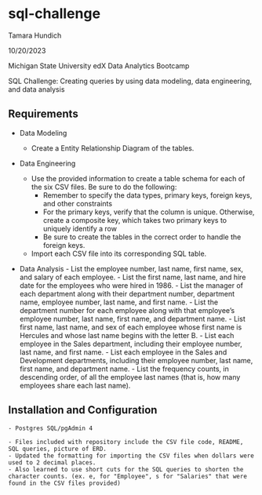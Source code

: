 # sql-challenge

Tamara Hundich

  10/20/2023

  Michigan State University edX Data Analytics Bootcamp 

  SQL Challenge: Creating queries by using data modeling, data engineering, and data analysis
## Requirements
  - Data Modeling
    - Create a Entity Relationship Diagram of the tables. 

  - Data Engineering
    - Use the provided information to create a table schema for each of the six CSV files. Be sure to do the following: 
        - Remember to specify the data types, primary keys, foreign keys, and other constraints 
        - For the primary keys, verify that the column is unique. Otherwise, create a composite key, which takes two primary keys to uniquely identify a row
        - Be sure to create the tables in the correct order to handle the foreign keys. 
    - Import each CSV file into its corresponding SQL table. 

  - Data Analysis
        - List the employee number, last name, first name, sex, and salary of each employee.
        - List the first name, last name, and hire date for the employees who were hired in 1986.
        - List the manager of each department along with their department number, department name, employee number, last name, and first name.
        - List the department number for each employee along with that employee’s employee number, last name, first name, and department name.
        - List first name, last name, and sex of each employee whose first name is Hercules and whose last name begins with the letter B.
        - List each employee in the Sales department, including their employee number, last name, and first name.
        - List each employee in the Sales and Development departments, including their employee number, last name, first name, and department name.
        - List the frequency counts, in descending order, of all the employee last names (that is, how many employees share each last name).

## Installation and Configuration 
	- Postgres SQL/pgAdmin 4
	
	- Files included with repository include the CSV file code, README, SQL queries, picture of ERD. 
    - Updated the formatting for importing the CSV files when dollars were used to 2 decimal places. 
    - Also learned to use short cuts for the SQL queries to shorten the character counts. (ex. e, for "Employee", s for "Salaries" that were found in the CSV files provided)


